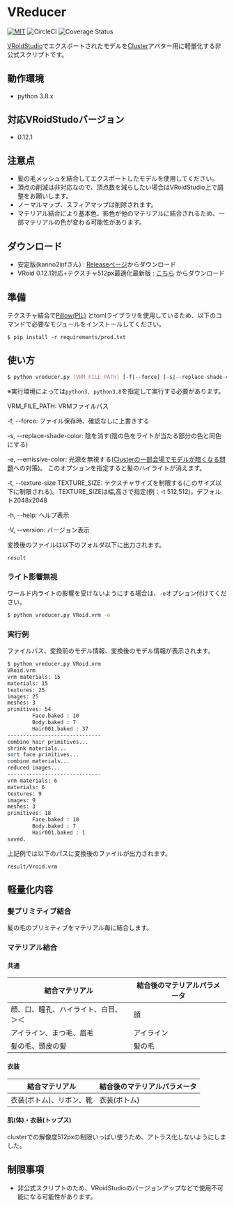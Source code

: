 # VReducer
[![MIT](https://img.shields.io/github/license/mashape/apistatus.svg)](https://github.com/kanno2inf/VReducer/blob/master/LICENSE)
![CircleCI](https://circleci.com/gh/kanno2inf/VReducer/tree/master.svg?style=shield&circle-token=7fdbd9bb86e45fc5715e148199427b7db095e955)
![Coverage Status](https://coveralls.io/repos/github/kanno2inf/VReducer/badge.svg?branch=master)

[VRoidStudio](https://vroid.pixiv.net/)でエクスポートされたモデルを[Cluster](https://cluster.mu/)アバター用に軽量化する非公式スクリプトです。

## 動作環境
* python 3.8.x

## 対応VRoidStudoバージョン
* 0.12.1

## 注意点
* 髪の毛メッシュを結合してエクスポートしたモデルを使用してください。
* 頂点の削減は非対応なので、頂点数を減らしたい場合はVRoidStudio上で調整をお願いします。
* ノーマルマップ、スフィアマップは削除されます。
* マテリアル結合により基本色、影色が他のマテリアルに結合されるため、一部マテリアルの色が変わる可能性があります。

## ダウンロード
* 安定版(kanno2infさん) : [Releaseページ](https://github.com/kanno2inf/VReducer/releases)からダウンロード
* VRoid 0.12.1対応+テクスチャ512px最適化最新版 : [こちら](https://github.com/yakumo-proj/VReducer/archive/benefit-512px.zip) からダウンロード


## 準備
テクスチャ結合で[Pillow(PIL)](https://github.com/python-pillow/Pillow) とtomlライブラリを使用しているため、以下のコマンドで必要なモジュールをインストールしてください。
```
$ pip install -r requirements/prod.txt
```

## 使い方
```bash
$ python vreducer.py [VRM_FILE_PATH] [-f|--force] [-s|--replace-shade-color] [-t|--texture-size WIDTH,HEIGHT] [-h|--help] [-V|--version]
```
※実行環境によっては```python3, python3.8```を指定して実行する必要があります。

VRM_FILE_PATH: VRMファイルパス

-f, --force: ファイル保存時、確認なしに上書きする

-s, --replace-shade-color: 陰を消す(陰の色をライトが当たる部分の色と同色にする)

-e, --emissive-color: 光源を無視する([Clusterの一部会場でモデルが暗くなる問題](https://clusterhelp.zendesk.com/hc/ja/articles/360021584012-cluster-v1-6-14-2019-1-8-)への対策)。
このオプションを指定すると髪のハイライトが消えます。

-t, --texture-size TEXTURE_SIZE: テクスチャサイズを制限する(このサイズ以下に制限される)。TEXTURE_SIZEは幅,高さで指定(例：-t 512,512)。デフォルト2048x2048

-h, --help: ヘルプ表示

-V, --version: バージョン表示

変換後のファイルは以下のフォルダ以下に出力されます。
```
result
```

### ライト影響無視
ワールド内ライトの影響を受けないようにする場合は、```-e```オプション付けてください。
```bash
$ python vreducer.py VRoid.vrm -e
```

### 実行例
ファイルパス、変換前のモデル情報、変換後のモデル情報が表示されます。
```bash
$ python vreducer.py VRoid.vrm
VRoid.vrm
vrm materials: 15
materials: 15
textures: 25
images: 25
meshes: 3
primitives: 54
        Face.baked : 10
        Body.baked : 7
        Hair001.baked : 37
------------------------------
combine hair primitives...
shrink materials...
sort face primitives...
combine materials...
reduced images...
------------------------------
vrm materials: 6
materials: 6
textures: 9
images: 9
meshes: 3
primitives: 18
        Face.baked : 10
        Body.baked : 7
        Hair001.baked : 1
saved.
```
上記例では以下のパスに変換後のファイルが出力されます。
```
result/Vroid.vrm
```

## 軽量化内容
### 髪プリミティブ結合
髪の毛のプリミティブをマテリアル毎に結合します。

### マテリアル結合
#### 共通
| 結合マテリアル | 結合後のマテリアルパラメータ |
| -------------- | ------------------ |
| 顔、口、瞳孔、ハイライト、白目、＞＜ | 顔 |
| アイライン、まつ毛、眉毛 | アイライン |
| 髪の毛、頭皮の髪 | 髪の毛 |

#### 衣装
| 結合マテリアル | 結合後のマテリアルパラメータ |
| -------------- | ------------------ |
| 衣装(ボトム)、リボン、靴 | 衣装(ボトム) |

#### 肌(体)・衣装(トップス)
clusterでの解像度512pxの制限いっぱい使うため、アトラス化しないようにしました。

## 制限事項
* 非公式スクリプトのため、VRoidStudioのバージョンアップなどで使用不可能になる可能性があります。
